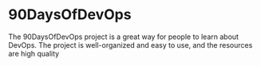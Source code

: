 # 90DaysOfDevOps
The 90DaysOfDevOps project is a great way for people to learn about DevOps. The project is well-organized and easy to use, and the resources are high quality
